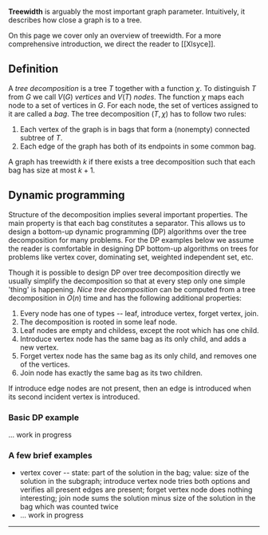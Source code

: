 **Treewidth** is arguably the most important graph parameter.
Intuitively, it describes how close a graph is to a tree.

On this page we cover only an overview of treewidth.
For a more comprehensive introduction, we direct the reader to [[Xlsyce]].

## Definition

A *tree decomposition* is a tree $T$ together with a function $\chi$.
To distinguish $T$ from $G$ we call $V(G)$ *vertices* and $V(T)$ *nodes*.
The function $\chi$ maps each node to a set of vertices in $G$.
For each node, the set of vertices assigned to it are called a *bag*.
The tree decomposition $(T,\chi)$ has to follow two rules:

1. Each vertex of the graph is in bags that form a (nonempty) connected subtree of $T$.
2. Each edge of the graph has both of its endpoints in some common bag.

A graph has treewidth $k$ if there exists a tree decomposition such that each bag has size at most $k+1$.

## Dynamic programming

Structure of the decomposition implies several important properties.
The main property is that each bag constitutes a separator.
This allows us to design a bottom-up dynamic programming (DP) algorithms over the tree decomposition for many problems.
For the DP examples below we assume the reader is comfortable in designing DP bottom-up algorithms on trees for problems like vertex cover, dominating set, weighted independent set, etc.

Though it is possible to design DP over tree decomposition directly we usually simplify the decomposition so that at every step only one simple 'thing' is happening.
*Nice tree decomposition* can be computed from a tree decomposition in $O(n)$ time and has the following additional properties:

1. Every node has one of types -- leaf, introduce vertex, forget vertex, join.
2. The decomposition is rooted in some leaf node.
3. Leaf nodes are empty and childess, except the root which has one child.
4. Introduce vertex node has the same bag as its only child, and adds a new vertex.
5. Forget vertex node has the same bag as its only child, and removes one of the vertices.
6. Join node has exactly the same bag as its two children.

If introduce edge nodes are not present, then an edge is introduced when its second incident vertex is introduced.

### Basic DP example

... work in progress

### A few brief examples

* vertex cover -- state: part of the solution in the bag; value: size of the solution in the subgraph; introduce vertex node tries both options and verifies all present edges are present; forget vertex node does nothing interesting; join node sums the solution minus size of the solution in the bag which was counted twice
* ... work in progress

---

